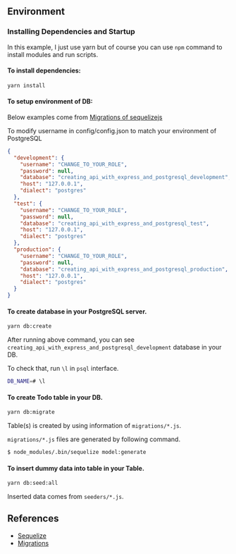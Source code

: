 ## Environment

### Installing Dependencies and Startup

In this example, I just use yarn but of course you can use `npm` command to install modules and run scripts.

#### To install dependencies:

```bash
yarn install
```

#### To setup environment of DB:

Below examples come from [Migrations of sequelizejs](http://docs.sequelizejs.com/manual/tutorial/migrations.html)


To modify username in config/config.json to match your environment of PostgreSQL

```json
{
  "development": {
    "username": "CHANGE_TO_YOUR_ROLE",
    "password": null,
    "database": "creating_api_with_express_and_postgresql_development",
    "host": "127.0.0.1",
    "dialect": "postgres"
  },
  "test": {
    "username": "CHANGE_TO_YOUR_ROLE",
    "password": null,
    "database": "creating_api_with_express_and_postgresql_test",
    "host": "127.0.0.1",
    "dialect": "postgres"
  },
  "production": {
    "username": "CHANGE_TO_YOUR_ROLE",
    "password": null,
    "database": "creating_api_with_express_and_postgresql_production",
    "host": "127.0.0.1",
    "dialect": "postgres"
  }
}
```

#### To create database in your PostgreSQL server.

```bash
yarn db:create
```

After running above command, you can see `creating_api_with_express_and_postgresql_development` database in your DB.

To check that, run `\l` in `psql` interface.

```bash
DB_NAME=# \l
```


#### To create Todo table in your DB.

```bash
yarn db:migrate
```

Table(s) is created by using information of `migrations/*.js`.


`migrations/*.js` files are generated by following command.

```bash
$ node_modules/.bin/sequelize model:generate
```

#### To insert dummy data into table in your Table.

```bash
yarn db:seed:all
```

Inserted data comes from `seeders/*.js`.




## References

- [Sequelize](http://docs.sequelizejs.com/)
- [Migrations](http://docs.sequelizejs.com/manual/tutorial/migrations.html)